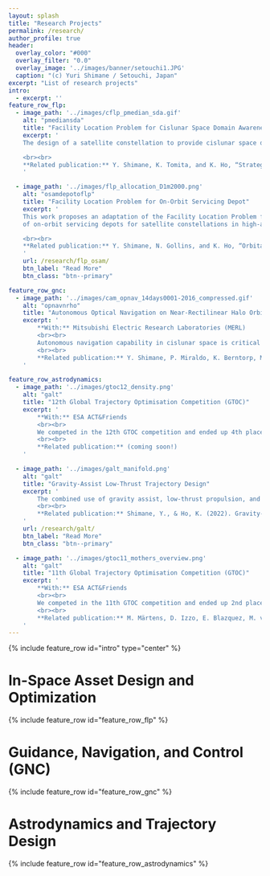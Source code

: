 ```yaml
---
layout: splash
title: "Research Projects"
permalink: /research/
author_profile: true
header:
  overlay_color: "#000"
  overlay_filter: "0.0"
  overlay_image: '../images/banner/setouchi1.JPG'
  caption: "(c) Yuri Shimane / Setouchi, Japan"
excerpt: "List of research projects"
intro: 
  - excerpt: ''
feature_row_flp:
  - image_path: '../images/cflp_pmedian_sda.gif'
    alt: "pmediansda"
    title: "Facility Location Problem for Cislunar Space Domain Awareness"
    excerpt: '
    The design of a satellite constellation to provide cislunar space domain awareness (SDA) is considered by formulating a time-expanded p-Median problem.

    <br><br>
    **Related publication:** Y. Shimane, K. Tomita, and K. Ho, “Strategic Regions for Monitoring Incoming Low-Energy Transfers to Low-Lunar Orbit,” in Advanced Maui Optical and Space Surveillance Technologies (AMOS) Conference, 2023.
    '

  - image_path: '../images/flp_allocation_D1m2000.png'
    alt: "osamdepotoflp"
    title: "Facility Location Problem for On-Orbit Servicing Depot"
    excerpt: '
    This work proposes an adaptation of the Facility Location Problem for the optimal placement
    of on-orbit servicing depots for satellite constellations in high-altitude orbit. The high-altitude regime, such as Medium Earth Orbit (MEO), is a unique dynamical environment where lowthrust propulsion systems can provide the necessary thrust to conduct plane-change maneuvers between the various orbital planes of the constellation. As such, on-orbit servicing architectures involving servicer spacecraft that conduct round-trips between servicing depots and the client satellites of the constellation may be conceived. To this end, a new orbital facility location problem formulation is proposed based on binary linear programming, in which the costs of operating and allocating the facility(ies) to satellites are optimized in terms of the sum of the Equivalent Mass to Low Earth Orbit (EMLEO). 

    <br><br>
    **Related publication:** Y. Shimane, N. Gollins, and K. Ho, “Orbital facility location problem for satellite constellation servicing depots,” J. Spacecr. Rockets, Accepted, 202
    '
    url: /research/flp_osam/
    btn_label: "Read More"
    btn_class: "btn--primary"

feature_row_gnc:
  - image_path: '../images/cam_opnav_14days0001-2016_compressed.gif'
    alt: "opnavnrho"
    title: "Autonomous Optical Navigation on Near-Rectilinear Halo Orbit"
    excerpt: '
        **With:** Mitsubishi Electric Research Laboratories (MERL)
        <br><br>
        Autonomous navigation capability in cislunar space is critical for the safe operation of both uncrewed and crewed spacecraft. This project explores the use of horizon-based optical navigation to autonomously navigate and conduct station-keeping for a spacecraft on the 9:2 Near-Rectilinear Halo Orbit (NRHO) in the full-ephemeris model. 
        <br><br>
        **Related publication:** Y. Shimane, P. Miraldo, K. Berntorp, M. Greiff, P. Elango, and A. Weiss, “High-Fidelity Simulation of Horizon-Based Optical Navigation with Open-Source Software,” in 74th International Astronautical Congress, 2023. Available: [https://www.merl.com/publications/docs/TR2023-128.pdf](https://www.merl.com/publications/docs/TR2023-128.pdf)
    '

feature_row_astrodynamics:
  - image_path: '../images/gtoc12_density.png'
    alt: "galt"
    title: "12th Global Trajectory Optimisation Competition (GTOC)"
    excerpt: '
        **With:** ESA ACT&Friends
        <br><br>
        We competed in the 12th GTOC competition and ended up 4th place overall!
        <br><br>
        **Related publication:** (coming soon!)
    '

  - image_path: '../images/galt_manifold.png'
    alt: "galt"
    title: "Gravity-Assist Low-Thrust Trajectory Design"
    excerpt: '
        The combined use of gravity assist, low-thrust propulsion, and manifold capture for interplanetary transfers is studied. This work makes use of the Sims-Flanagan transcription, incorporating parametrization of arrival to a manifold Poincaré section instead of a celestial body. 
        <br><br>
        **Related publication:** Shimane, Y., & Ho, K. (2022). Gravity‑Assist Low‑Thrust Inter‑System Trajectory Design with Manifold Captures. The Journal of the Astronautical Sciences. [https://doi.org/10.1007/s40295-022-00319-x](https://doi.org/10.1007/s40295-022-00319-x)
    '
    url: /research/galt/
    btn_label: "Read More"
    btn_class: "btn--primary"

  - image_path: '../images/gtoc11_mothers_overview.png'
    alt: "galt"
    title: "11th Global Trajectory Optimisation Competition (GTOC)"
    excerpt: '
        **With:** ESA ACT&Friends
        <br><br>
        We competed in the 11th GTOC competition and ended up 2nd place overall!
        <br><br>
        **Related publication:** M. Märtens, D. Izzo, E. Blazquez, M. von Looz, P. Gomez, A. Mergy, G. Accdiarini, C.H. Yam, J. Hernando-Ayuso, Y. Shimane, “The fellowship of the Dyson ring: ACT&Friends’ results and methods for GTOC 11,” Acta Astronaut., no. February, 2022. [https://doi.org/10.1016/j.actaastro.2022.06.025](https://doi.org/10.1016/j.actaastro.2022.06.025)
    '
---
```


{% include feature_row id="intro" type="center" %}

# In-Space Asset Design and Optimization

{% include feature_row id="feature_row_flp" %}

# Guidance, Navigation, and Control (GNC)

{% include feature_row id="feature_row_gnc" %}

# Astrodynamics and Trajectory Design

{% include feature_row id="feature_row_astrodynamics" %}